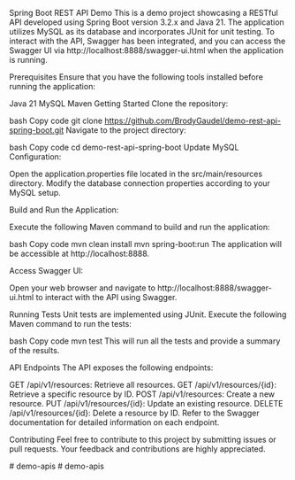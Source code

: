 Spring Boot REST API Demo
This is a demo project showcasing a RESTful API developed using Spring Boot version 3.2.x and Java 21. The application utilizes MySQL as its database and incorporates JUnit for unit testing. To interact with the API, Swagger has been integrated, and you can access the Swagger UI via http://localhost:8888/swagger-ui.html when the application is running.

Prerequisites
Ensure that you have the following tools installed before running the application:

Java 21
MySQL
Maven
Getting Started
Clone the repository:

bash
Copy code
git clone https://github.com/BrodyGaudel/demo-rest-api-spring-boot.git
Navigate to the project directory:

bash
Copy code
cd demo-rest-api-spring-boot
Update MySQL Configuration:

Open the application.properties file located in the src/main/resources directory. Modify the database connection properties according to your MySQL setup.

Build and Run the Application:

Execute the following Maven command to build and run the application:

bash
Copy code
mvn clean install
mvn spring-boot:run
The application will be accessible at http://localhost:8888.

Access Swagger UI:

Open your web browser and navigate to http://localhost:8888/swagger-ui.html to interact with the API using Swagger.

Running Tests
Unit tests are implemented using JUnit. Execute the following Maven command to run the tests:

bash
Copy code
mvn test
This will run all the tests and provide a summary of the results.

API Endpoints
The API exposes the following endpoints:

GET /api/v1/resources: Retrieve all resources.
GET /api/v1/resources/{id}: Retrieve a specific resource by ID.
POST /api/v1/resources: Create a new resource.
PUT /api/v1/resources/{id}: Update an existing resource.
DELETE /api/v1/resources/{id}: Delete a resource by ID.
Refer to the Swagger documentation for detailed information on each endpoint.

Contributing
Feel free to contribute to this project by submitting issues or pull requests. Your feedback and contributions are highly appreciated.





#   d e m o - a p i s  
 #   d e m o - a p i s  
 